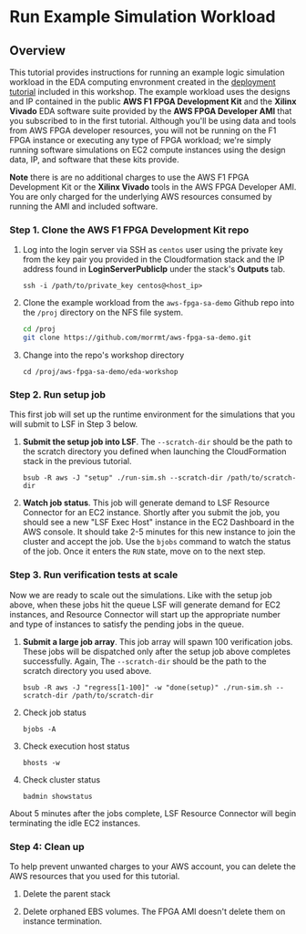 # Run Example Simulation Workload

## Overview

This tutorial provides instructions for running an example logic simulation workload in the EDA computing envronment created in the [deployment tutorial](deploy-environment.md) included in this workshop.  The example workload uses the designs and IP contained in the public **AWS F1 FPGA Development Kit** and the **Xilinx Vivado** EDA software suite provided by the **AWS FPGA Developer AMI** that you subscribed to in the first tutorial. Although you'll be using data and tools from AWS FPGA developer resources, you will not be running on the F1 FPGA instance or executing any type of FPGA workload; we're simply running software simulations on EC2 compute instances using the design data, IP, and software that these kits provide.

**Note** there is are no additional charges to use the AWS F1 FPGA Development Kit or the  **Xilinx Vivado** tools in the AWS FPGA Developer AMI.  You are only charged for the underlying AWS resources consumed by running the AMI and included software.

### Step 1. Clone the AWS F1 FPGA Development Kit repo

1. Log into the login server via SSH as `centos` user using the private key from the key pair you provided in the Cloudformation stack and the IP address found in **LoginServerPublicIp** under the stack's **Outputs** tab.

   `ssh -i /path/to/private_key centos@<host_ip>`

1. Clone the example workload from the `aws-fpga-sa-demo` Github repo into the `/proj` directory on the NFS file system.

   ```bash
   cd /proj
   git clone https://github.com/morrmt/aws-fpga-sa-demo.git
   ```

1. Change into the repo's workshop directory

   `cd /proj/aws-fpga-sa-demo/eda-workshop`

### Step 2. Run setup job

This first job will set up the runtime environment for the simulations that you will submit to LSF in Step 3 below.

1. **Submit the setup job into LSF**. The `--scratch-dir` should be the path to the scratch directory you defined when launching the CloudFormation stack in the previous tutorial.

   `bsub -R aws -J "setup" ./run-sim.sh --scratch-dir /path/to/scratch-dir`

1. **Watch job status**. This job will generate demand to LSF Resource Connector for an EC2 instance.  Shortly after you submit the job, you should see a new "LSF Exec Host" instance in the EC2 Dashboard in the AWS console. It should take 2-5 minutes for this new instance to join the cluster and accept the job.  Use the `bjobs` command to watch the status of the job.  Once it enters the `RUN` state, move on to the next step.

### Step 3. Run verification tests at scale

Now we are ready to scale out the simulations.  Like with the setup job above, when these jobs hit the queue LSF will generate demand for EC2 instances, and Resource Connector will start up the appropriate number and type of instances to satisfy the pending jobs in the queue.

1. **Submit a large job array**. This job array will spawn 100 verification jobs.  These jobs will be dispatched only after the setup job above completes successfully. Again, The `--scratch-dir` should be the path to the scratch directory you used above.

   `bsub -R aws -J "regress[1-100]" -w "done(setup)" ./run-sim.sh --scratch-dir /path/to/scratch-dir`

1. Check job status

    `bjobs -A`

1. Check execution host status

    `bhosts -w`

1. Check cluster status

   `badmin showstatus`

About 5 minutes after the jobs complete, LSF Resource Connector will begin terminating the idle EC2 instances.

### Step 4: Clean up

To help prevent unwanted charges to your AWS account, you can delete the AWS resources that you used for this tutorial.

1. Delete the parent stack

1. Delete orphaned EBS volumes.  The FPGA AMI doesn't delete them on instance termination.
